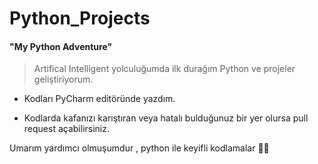 # Python_Projects

#### "My Python Adventure"

> Artifical Intelligent yolculuğumda ilk durağım Python ve projeler geliştiriyorum.


- Kodları PyCharm editöründe yazdım.

- Kodlarda kafanızı karıştıran veya hatalı bulduğunuz bir yer olursa pull request açabilirsiniz.

Umarım yardımcı olmuşumdur , python ile keyifli kodlamalar 👍🏻
